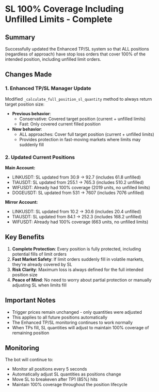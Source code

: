 # SL 100% Coverage Including Unfilled Limits - Complete

## Summary
Successfully updated the Enhanced TP/SL system so that ALL positions (regardless of approach) have stop loss orders that cover 100% of the intended position, including unfilled limit orders.

## Changes Made

### 1. Enhanced TP/SL Manager Update
Modified `_calculate_full_position_sl_quantity` method to always return target position size:
- **Previous behavior**: 
  - Conservative: Covered target position (current + unfilled limits)
  - Fast: Only covered current filled position
- **New behavior**: 
  - ALL approaches: Cover full target position (current + unfilled limits)
  - Provides protection in fast-moving markets where limits may suddenly fill

### 2. Updated Current Positions

**Main Account:**
- LINKUSDT: SL updated from 30.9 → 92.7 (includes 61.8 unfilled)
- TIAUSDT: SL updated from 255.1 → 765.3 (includes 510.2 unfilled)  
- WIFUSDT: Already had 100% coverage (2019 units, no unfilled limits)
- DOGEUSDT: SL updated from 531 → 7607 (includes 7076 unfilled)

**Mirror Account:**
- LINKUSDT: SL updated from 10.2 → 30.6 (includes 20.4 unfilled)
- TIAUSDT: SL updated from 84.1 → 252.3 (includes 168.2 unfilled)
- WIFUSDT: Already had 100% coverage (663 units, no unfilled limits)

## Key Benefits

1. **Complete Protection**: Every position is fully protected, including potential fills of limit orders
2. **Fast Market Safety**: If limit orders suddenly fill in volatile markets, they're already covered by SL
3. **Risk Clarity**: Maximum loss is always defined for the full intended position size
4. **Peace of Mind**: No need to worry about partial protection or manually adjusting SL when limits fill

## Important Notes

- Trigger prices remain unchanged - only quantities were adjusted
- This applies to all future positions automatically
- The Enhanced TP/SL monitoring continues to work normally
- When TPs fill, SL quantities will adjust to maintain 100% coverage of remaining position

## Monitoring
The bot will continue to:
- Monitor all positions every 5 seconds
- Automatically adjust SL quantities as positions change
- Move SL to breakeven after TP1 (85%) hits
- Maintain 100% coverage throughout the position lifecycle